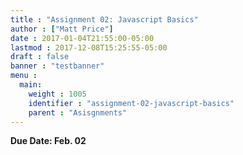 ```yaml
---
title : "Assignment 02: Javascript Basics"
author : ["Matt Price"]
date : 2017-01-04T21:55:00-05:00
lastmod : 2017-12-08T15:25:55-05:00
draft : false
banner : "testbanner"
menu :
  main:
    weight : 1005
    identifier : "assignment-02-javascript-basics"
    parent : "Asisgnments"
---
```


**Due Date: Feb. 02**

